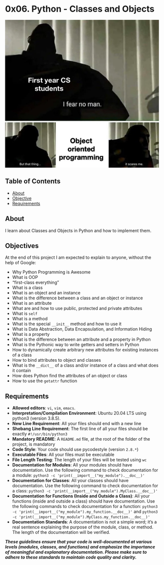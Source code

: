# 0x06. Python - Classes and Objects
![alt text](https://github.com/Huclark/memes/blob/main/image_2023-11-21_10-44-46.png?raw=true )

## Table of Contents
- [About](#about)
- [Objective](#objective)
- [Requirements](#requirements)

## About
I learn about Classes and Objects in Python and how to implement them.

## Objectives
At the end of this project I am expected to explain to anyone, without the help of Google:
- Why Python Programming is Awesome
- What is OOP
- “first-class everything”
- What is a class
- What is an object and an instance
- What is the difference between a class and an object or instance
- What is an attribute
- What are and how to use public, protected and private attributes
- What is `self`
- What is a method
- What is the special `__init__` method and how to use it
- What is Data Abstraction, Data Encapsulation, and Information Hiding
- What is a property
- What is the difference between an attribute and a property in Python
- What is the Pythonic way to write getters and setters in Python
- How to dynamically create arbitrary new attributes for existing instances of a class
- How to bind attributes to object and classes
- What is the `__dict__` of a class and/or instance of a class and what does it contain
- How does Python find the attributes of an object or class
- How to use the `getattr` function

## Requirements
- **Allowed editors**: `vi`, `vim`, `emacs`.
- **Interpretation/Compilation Environment**: Ubuntu 20.04 LTS using python3 (version 3.8.5).
- **New Line Requirement**: All your files should end with a new line
- **Shebang Line Requirement**: The first line of all your files should be exactly `#!/usr/bin/python3`
- **Mandatory README**: A `README.md` file, at the root of the folder of the project, is mandatory
- **Code Style**: Your code should use pycodestyle (version `2.8.*`)
- **Executable Files**: All your files must be executable
- **File Length Testing**: The length of your files will be tested using `wc`
- **Documentation for Modules**: All your modules should have documentation. Use the following command to check documentation for a module: `python3 -c 'print(__import__("my_module").__doc__)'`
- **Documentation for Classes**: All your classes should have documentation. Use the following command to check documentation for a class: `python3 -c 'print(__import__("my_module").MyClass.__doc__)'`
- **Documentation for Functions (Inside and Outside a Class)**: All your functions (inside and outside a class) should have documentation. Use the following commands to check documentation for a function: `python3 -c 'print(__import__("my_module").my_function.__doc__)'` and `python3 -c 'print(__import__("my_module").MyClass.my_function.__doc__)'`
- **Documentation Standards**: A documentation is not a simple word; it’s a real sentence explaining the purpose of the module, class, or method. The length of the documentation will be verified.

***These guidelines ensure that your code is well-documented at various levels (modules, classes, and functions) and emphasize the importance of meaningful and explanatory documentation. Please make sure to adhere to these standards to maintain code quality and clarity.***

